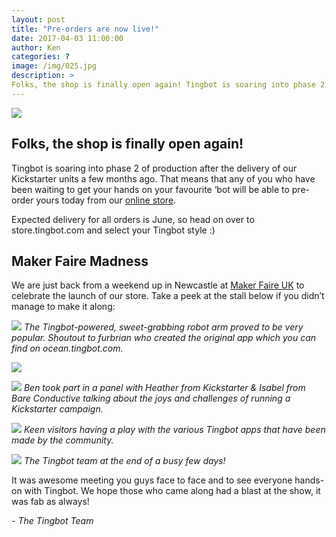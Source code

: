 ```yaml
---
layout: post
title: "Pre-orders are now live!"
date: 2017-04-03 11:00:00
author: Ken
categories: ?
image: /img/025.jpg
description: >
Folks, the shop is finally open again! Tingbot is soaring into phase 2 of production after the delivery of our Kickstarter units a few months ago. 
---
```


![](/img/025-1.jpg)


## Folks, the shop is finally open again!

Tingbot is soaring into phase 2 of production after the delivery of our Kickstarter units a few months ago. That means that any of you who have been waiting to get your hands on your favourite ‘bot will be able to pre-order yours today from our [online store](//store.tingbot.com/).

Expected delivery for all orders is June, so head on over to store.tingbot.com and select your Tingbot style :)


## Maker Faire Madness

We are just back from a weekend up in Newcastle at [Maker Faire UK](//www.makerfaireuk.com/) to celebrate the launch of our store. Take a peek at the stall below if you didn’t manage to make it along:

![](/img/025-2.jpg)
*The Tingbot-powered, sweet-grabbing robot arm proved to be very popular. Shoutout to furbrian who created the original app which you can find on ocean.tingbot.com.*

![](/img/xx.jpg)

![](/img/025-4.jpg)
*Ben took part in a panel with Heather from Kickstarter & Isabel from Bare Conductive talking about the joys and challenges of running a Kickstarter campaign.*

![](/img/025-5.jpg)
*Keen visitors having a play with the various Tingbot apps that have been made by the community.*

![](/img/025-6.jpg)
*The Tingbot team at the end of a busy few days!*


It was awesome meeting you guys face to face and to see everyone hands-on with Tingbot. We hope those who came along had a blast at the show, it was fab as always!

*- The Tingbot Team*